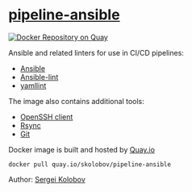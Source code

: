 # [pipeline-ansible](https://github.com/skolobov/pipeline-ansible)

[![Docker Repository on Quay](https://quay.io/repository/skolobov/pipeline-ansible/status "Docker Repository on Quay")](https://quay.io/repository/skolobov/pipeline-ansible)

Ansible and related linters for use in CI/CD pipelines:
* [Ansible](https://www.ansible.com/)
* [Ansible-lint](https://github.com/ansible/ansible-lint)
* [yamllint](https://github.com/adrienverge/yamllint)

The image also contains additional tools:
* [OpenSSH client](https://www.openssh.com/)
* [Rsync](https://rsync.samba.org/)
* [Git](https://git-scm.com/)

Docker image is built and hosted by [Quay.io](https://quay.io/repository/skolobov/pipeline-ansible)

```
docker pull quay.io/skolobov/pipeline-ansible
```

Author: [Sergei Kolobov](https://github.com/skolobov)
